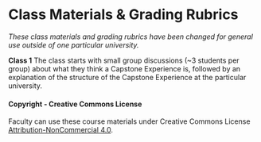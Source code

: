 # Class Materials & Grading Rubrics

_These class materials and grading rubrics have been changed for general use outside of one particular university._

**Class 1**
The class starts with small group discussions (~3 students per group) about what they think a Capstone Experience is, followed by an explanation of the structure of the Capstone Experience at the particular university. 


#### Copyright - Creative Commons License

Faculty can use these course materials under Creative Commons License [Attribution-NonCommercial 4.0](https://creativecommons.org/licenses/by-nc/4.0/).
